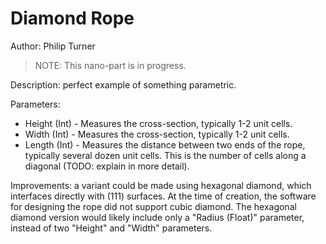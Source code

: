 # Diamond Rope

Author: Philip Turner

> NOTE: This nano-part is in progress.

Description: perfect example of something parametric.

Parameters:
- Height (Int) - Measures the cross-section, typically 1-2 unit cells.
- Width (Int) - Measures the cross-section, typically 1-2 unit cells.
- Length (Int) - Measures the distance between two ends of the rope, typically several dozen unit cells. This is the number of cells along a diagonal (TODO: explain in more detail).

Improvements: a variant could be made using hexagonal diamond, which interfaces directly with (111) surfaces. At the time of creation, the software for designing the rope did not support cubic diamond. The hexagonal diamond version would likely include only a "Radius (Float)" parameter, instead of two "Height" and "Width" parameters.
